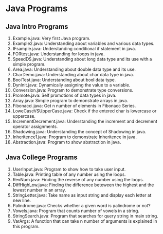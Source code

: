 # Java Programs 

##  Java Intro Programs
1. Example.java: Very first Java program.
2. Example2.java: Understanding about variables and various data types.
3. IFsample.java: Understanding conditional if statement in java.
4. FORtest.java: Understanding for loops in java.
5. SpeedDS.java: Understanding about long data type and its use with a simple program.
6. Area.java: Understanding about double data type and its use.
7. CharDemo.java: Understanding about char data type in java.
8. BoolTest.java: Understanding about bool data type. 
9. DynInit.java: Dynamically assigning the value to a variable.
10. Conversion.java: Program to demonstrate type conversions.
11. Promote.java: Self promotions of data types in java.
12. Array.java: Simple program to demonstrate arrays in java.
13. Fibonacci.java: Get n number of elements in Fibonacc Series.
14. LoweCaseVSUpperCase.java: Check if the entered char is lowercase or uppercase.
15. IncrementDecrement.java: Understanding the increment and decrement operator assignments.
16. Shadowing.java: Understanding the concept of Shadowing in java.
17. Inheritence1.java: Program to demonstrate Inheritence in java.
18. Abstraction.java: Program to show abstraction in java.
## Java College Programs
1. UserInput.java: Program to show how to take user input.
2. Table.java: Printing table of any number using the loops.
3. RevNum.java: Finding the reverse of any number using the loops.
4. DiffHighLow.java: Finding the difference beteween the highest and the lowest number in an array.
5. StringLetter.java: Take name as input string and display each letter at new line.
6. Palindrome.java: Checks whether a given word is palindrome or not?
7. Vowels.java: Program that counts number of vowels in a string.
8. StringSearch.java: Program that searches for query string in main string.
9. VarArgs: A function that can take n number of arguments is explained in this program.
